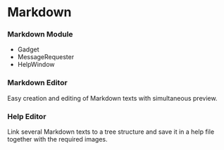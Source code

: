 ﻿# Markdown #

### Markdown Module ###

- Gadget
- MessageRequester
- HelpWindow


### Markdown Editor ### 

Easy creation and editing of Markdown texts with simultaneous preview.


### Help Editor ### 

Link several Markdown texts to a tree structure and save it in a help file together with the required images.
